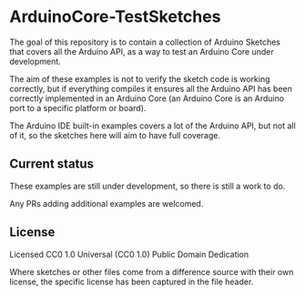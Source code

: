 # ArduinoCore-TestSketches

The goal of this repository is to contain a collection of Arduino Sketches that
covers all the Arduino API, as a way to test an Arduino Core under development.

The aim of these examples is not to verify the sketch code is working
correctly, but if everything compiles it ensures all the Arduino API has been
correctly implemented in an Arduino Core (an Arduino Core is an Arduino port
to a specific platform or board).

The Arduino IDE built-in examples covers a lot of the Arduino API, but not all
of it, so the sketches here will aim to have full coverage.

## Current status

These examples are still under development, so there is still a work to do.

Any PRs adding additional examples are welcomed.

## License

Licensed CC0 1.0 Universal (CC0 1.0) Public Domain Dedication

Where sketches or other files come from a difference source with their own
license, the specific license has been captured in the file header.

